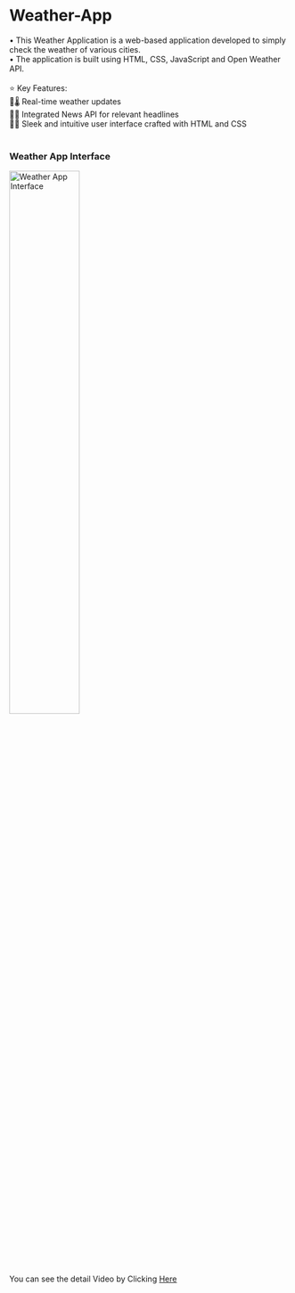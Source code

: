 # Weather-App
• This Weather Application is a web-based application developed to simply check the weather of various cities.<br>
• The application is built using HTML, CSS, JavaScript and Open Weather API.<br><br>
⭐ Key Features:<br>
📍🌡️ Real-time weather updates<br>
📍📰 Integrated News API for relevant headlines<br>
📍🎨 Sleek and intuitive user interface crafted with HTML and CSS<br><br>
<h3>Weather App Interface</h3>
<img src="https://github.com/abhishekgupta2309/Weather-App/assets/111049326/f07f4393-f809-4efd-84e9-b32671649a23"  alt ="Weather App Interface" style="width:50%"]<br><br><br>
<p> You can see the detail Video by Clicking 
<a href="https://www.linkedin.com/posts/abhishekgupta2309_java-connections-project-activity-7057270228551933952-H6Tm?utm_source=share&utm_medium=member_desktop">Here</a></p>
